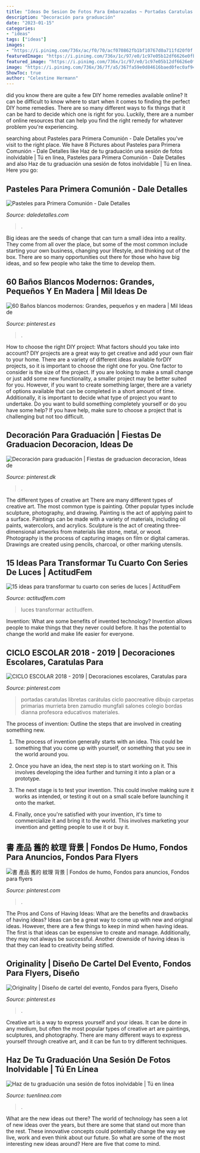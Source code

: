 ```yaml
---
title: "Ideas De Sesion De Fotos Para Embarazadas ~ Portadas Caratulas Libretas Carátulas Ciclo Paocreative Dibujo Carpetas Primarias Murrieta Bren Zamudio Mungfali Salones Colegio Bordas Dianna Profesora Educativos Materiales"
description: "Decoración para graduación"
date: "2023-01-15"
categories:
- "ideas"
tags: ["ideas"]
images:
- "https://i.pinimg.com/736x/ac/f0/70/acf070862fb1bf10767d0a711fd20f0f.jpg"
featuredImage: "https://i.pinimg.com/736x/1c/97/e0/1c97e05b12df6626e0fb3d2acbb38e1c.jpg"
featured_image: "https://i.pinimg.com/736x/1c/97/e0/1c97e05b12df6626e0fb3d2acbb38e1c.jpg"
image: "https://i.pinimg.com/736x/36/7f/a5/367fa59e0d84616baed0fec0af946562.jpg"
ShowToc: true
author: "Celestine Hermann"
---
```



did you know there are quite a few DIY home remedies available online?
It can be difficult to know where to start when it comes to finding the perfect DIY home remedies. There are so many different ways to fix things that it can be hard to decide which one is right for you. Luckily, there are a number of online resources that can help you find the right remedy for whatever problem you're experiencing.

	

		
searching about Pasteles para Primera Comunión - Dale Detalles you've visit to the right place. We have 8 Pictures about Pasteles para Primera Comunión - Dale Detalles like Haz de tu graduación una sesión de fotos inolvidable | Tú en línea, Pasteles para Primera Comunión - Dale Detalles and also Haz de tu graduación una sesión de fotos inolvidable | Tú en línea. Here you go:
		
    
## Pasteles Para Primera Comunión - Dale Detalles

<img loading=lazy src="https://www.daledetalles.com/wp-content/uploads/2016/07/pastel-para-primera-comunión34.jpg" onerror="this.onerror=null;this.src='https://tse1.mm.bing.net/th?id=OIP.uobnGZtBeWOJ4_MTIFpfyQHaJ4&amp;pid=15.1';" alt="Pasteles para Primera Comunión - Dale Detalles">

_Source: daledetalles.com_

>. 

	

Big ideas are the seeds of change that can turn a small idea into a reality. They come from all over the place, but some of the most common include starting your own business, changing your lifestyle, and thinking out of the box. There are so many opportunities out there for those who have big ideas, and so few people who take the time to develop them.

    
## 60 Baños Blancos Modernos: Grandes, Pequeños Y En Madera | Mil Ideas De

<img loading=lazy src="https://i.pinimg.com/736x/22/d9/1d/22d91d24e29d3918057764fc1c53d4ea.jpg" onerror="this.onerror=null;this.src='https://tse4.mm.bing.net/th?id=OIP.peEtF7BVvLiMcgxI4GCiKgHaLG&amp;pid=15.1';" alt="60 Baños blancos modernos: Grandes, pequeños y en madera | Mil Ideas de">

_Source: pinterest.es_

>. 

	

How to choose the right DIY project: What factors should you take into account?
DIY projects are a great way to get creative and add your own flair to your home. There are a variety of different ideas available forDIY projects, so it is important to choose the right one for you. One factor to consider is the size of the project. If you are looking to make a small change or just add some new functionality, a smaller project may be better suited for you. However, if you want to create something larger, there are a variety of options available that can be completed in a short amount of time. Additionally, it is important to decide what type of project you want to undertake. Do you want to build something completely yourself or do you have some help? If you have help, make sure to choose a project that is challenging but not too difficult.

    
## Decoración Para Graduación | Fiestas De Graduacion Decoracion, Ideas De

<img loading=lazy src="https://i.pinimg.com/736x/d9/c4/ab/d9c4ab218e68f5ffb49bc8420284ccb4.jpg" onerror="this.onerror=null;this.src='https://tse4.mm.bing.net/th?id=OIP.BAlSuPupWv37JZwuF4TbMQHaJ4&amp;pid=15.1';" alt="Decoración para graduación | Fiestas de graduacion decoracion, Ideas de">

_Source: pinterest.dk_

>. 

	

The different types of creative art
There are many different types of creative art. The most common type is painting. Other popular types include sculpture, photography, and drawing.
Painting is the act of applying paint to a surface. Paintings can be made with a variety of materials, including oil paints, watercolors, and acrylics. Sculpture is the act of creating three-dimensional artworks from materials like stone, metal, or wood. Photography is the process of capturing images on film or digital cameras. Drawings are created using pencils, charcoal, or other marking utensils.

    
## 15 Ideas Para Transformar Tu Cuarto Con Series De Luces | ActitudFem

<img loading=lazy src="https://cdn2.actitudfem.com/media/files/styles/large_auto/public/images/2019/04/decorar-con-series-de-luces.jpg" onerror="this.onerror=null;this.src='https://tse2.mm.bing.net/th?id=OIP.LyQU579l3LP0sxW6wJwXWAHaFj&amp;pid=15.1';" alt="15 ideas para transformar tu cuarto con series de luces | ActitudFem">

_Source: actitudfem.com_

>luces transformar actitudfem. 

	

Invention: What are some benefits of invented technology?
Invention allows people to make things that they never could before. It has the potential to change the world and make life easier for everyone.

    
## CICLO ESCOLAR 2018 - 2019 | Decoraciones Escolares, Caratulas Para

<img loading=lazy src="https://i.pinimg.com/736x/1c/97/e0/1c97e05b12df6626e0fb3d2acbb38e1c.jpg" onerror="this.onerror=null;this.src='https://tse4.mm.bing.net/th?id=OIP.JG3koBV47DlX2SlizxQ8GwHaJ4&amp;pid=15.1';" alt="CICLO ESCOLAR 2018 - 2019 | Decoraciones escolares, Caratulas para">

_Source: pinterest.com_

>portadas caratulas libretas carátulas ciclo paocreative dibujo carpetas primarias murrieta bren zamudio mungfali salones colegio bordas dianna profesora educativos materiales. 

	

The process of invention: Outline the steps that are involved in creating something new.
1. The process of invention generally starts with an idea. This could be something that you come up with yourself, or something that you see in the world around you.
2. Once you have an idea, the next step is to start working on it. This involves developing the idea further and turning it into a plan or a prototype.

3. The next stage is to test your invention. This could involve making sure it works as intended, or testing it out on a small scale before launching it onto the market.

4. Finally, once you're satisfied with your invention, it's time to commercialize it and bring it to the world. This involves marketing your invention and getting people to use it or buy it.

    
## 書 產品 舊的 紋理 背景 | Fondos De Humo, Fondos Para Anuncios, Fondos Para Flyers

<img loading=lazy src="https://i.pinimg.com/736x/ac/f0/70/acf070862fb1bf10767d0a711fd20f0f.jpg" onerror="this.onerror=null;this.src='https://tse3.mm.bing.net/th?id=OIP.cscq9d0QJc2bbnPCgY8F2AHaKX&amp;pid=15.1';" alt="書 產品 舊的 紋理 背景 | Fondos de humo, Fondos para anuncios, Fondos para flyers">

_Source: pinterest.com_

>. 

	

The Pros and Cons of Having Ideas: What are the benefits and drawbacks of having ideas?
Ideas can be a great way to come up with new and original ideas. However, there are a few things to keep in mind when having ideas. The first is that ideas can be expensive to create and manage. Additionally, they may not always be successful. Another downside of having ideas is that they can lead to creativity being stifled.

    
## Originality | Diseño De Cartel Del Evento, Fondos Para Flyers, Diseño

<img loading=lazy src="https://i.pinimg.com/736x/36/7f/a5/367fa59e0d84616baed0fec0af946562.jpg" onerror="this.onerror=null;this.src='https://tse3.mm.bing.net/th?id=OIP.E3stKBFm2gBUJurUSdZkmQHaKZ&amp;pid=15.1';" alt="Originality | Diseño de cartel del evento, Fondos para flyers, Diseño">

_Source: pinterest.es_

>. 

	

Creative art is a way to express yourself and your ideas. It can be done in any medium, but often the most popular types of creative art are paintings, sculptures, and photography. There are many different ways to express yourself through creative art, and it can be fun to try different techniques.

    
## Haz De Tu Graduación Una Sesión De Fotos Inolvidable | Tú En Línea

<img loading=lazy src="https://dam.tuenlinea.com/wp-content/uploads/2018/08/sesion-de-fotos-para-tu-graduacion.jpg" onerror="this.onerror=null;this.src='https://tse2.mm.bing.net/th?id=OIP.LFYVgkUZiJcXyd_i-k-6XwHaE8&amp;pid=15.1';" alt="Haz de tu graduación una sesión de fotos inolvidable | Tú en línea">

_Source: tuenlinea.com_

>. 

	

What are the new ideas out there?
The world of technology has seen a lot of new ideas over the years, but there are some that stand out more than the rest. These innovative concepts could potentially change the way we live, work and even think about our future. So what are some of the most interesting new ideas around? Here are five that come to mind.

